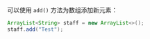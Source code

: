 可以使用 `add()` 方法为数组添加新元素：

```java
ArrayList<String> staff = new ArrayList<>();
staff.add("Test");
```

